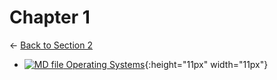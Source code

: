 # Chapter 1

← [Back to Section 2](..)

- [![MD file](https://img.icons8.com/windows/512/4a90e2/regular-document.png) Operating Systems](operating_systems.html){:height="11px" width="11px"}
